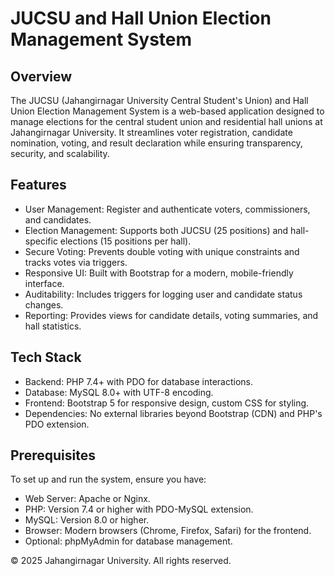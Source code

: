 # JUCSU and Hall Union Election Management System

## Overview
The JUCSU (Jahangirnagar University Central Student's Union) and Hall Union Election Management System is a web-based application designed to manage elections for the central student union and residential hall unions at Jahangirnagar University. It streamlines voter registration, candidate nomination, voting, and result declaration while ensuring transparency, security, and scalability.

## Features
- User Management: Register and authenticate voters, commissioners, and candidates.
- Election Management: Supports both JUCSU (25 positions) and hall-specific elections (15 positions per hall).
- Secure Voting: Prevents double voting with unique constraints and tracks votes via triggers.
- Responsive UI: Built with Bootstrap for a modern, mobile-friendly interface.
- Auditability: Includes triggers for logging user and candidate status changes.
- Reporting: Provides views for candidate details, voting summaries, and hall statistics.

## Tech Stack
- Backend: PHP 7.4+ with PDO for database interactions.
- Database: MySQL 8.0+ with UTF-8 encoding.
- Frontend: Bootstrap 5 for responsive design, custom CSS for styling.
- Dependencies: No external libraries beyond Bootstrap (CDN) and PHP's PDO extension.

## Prerequisites
To set up and run the system, ensure you have:
- Web Server: Apache or Nginx.
- PHP: Version 7.4 or higher with PDO-MySQL extension.
- MySQL: Version 8.0 or higher.
- Browser: Modern browsers (Chrome, Firefox, Safari) for the frontend.
- Optional: phpMyAdmin for database management.



© 2025 Jahangirnagar University. All rights reserved.
